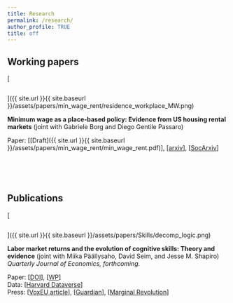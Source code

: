 ```yaml
---
title: Research
permalink: /research/
author_profile: TRUE
title: off
---
```


## Working papers

[<figure style="width: 250px" class="align-left">
  <img src="{{ site.url }}{{ site.baseurl }}/assets/papers/min_wage_rent/residence_workplace_MW.png" alt="">
</figure>]({{ site.url }}{{ site.baseurl }}/assets/papers/min_wage_rent/residence_workplace_MW.png)

**Minimum wage as a place-based policy: Evidence from US housing rental markets**
(joint with Gabriele Borg and Diego Gentile Passaro)

Paper: [[Draft]({{ site.url }}{{ site.baseurl }}/assets/papers/min_wage_rent/min_wage_rent.pdf)], [[arxiv](https://arxiv.org/abs/2208.01791)], [[SocArxiv](https://osf.io/preprints/socarxiv/zj2sm/)]

<!-- How to open in a new tab
[<a href="{{ site.url }}{{ site.baseurl }}/assets/papers/min_wage_rent/min_wage_rent.pdf" target="_blank">Draft</a>] -->

<br>
<br>
<br>

<!-- tryit: https://www.w3schools.com/html/tryit.asp?filename=tryhtml_intro
<table style="width:100%">   
  <tr>
    <td>
      <img src="https://santiagohermo.github.io/assets/papers/min_wage_rent/residence_workplace_MW.png" alt = "" width = "200">
    </td>
    <figure style="width: 200px" class="align-left">
      <img src="{{ site.url }}{{ site.baseurl }}/assets/papers/min_wage_rent/residence_workplace_MW.png" alt="">
    </figure>
    <td>
    <td>
      <b><font size="+1">Minimum Wage as a Place-Based Policy: Evidence from US Housing Rental Markets</font></b>
     with Gabriele Borg and Diego Gentile Passaro.
    <br>
    <br>
    <i>Draft available upon request. Public draft coming soon.</i>
    </td>
  </tr>
</table> -->



## Publications

[<figure style="width: 250px" class="align-left">
  <img src="{{ site.url }}{{ site.baseurl }}/assets/papers/Skills/decomp_logic.png" alt="">
</figure>]({{ site.url }}{{ site.baseurl }}/assets/papers/Skills/decomp_logic.png)

**Labor market returns and the evolution of cognitive skills: Theory and evidence**
(joint with Miika Päällysaho, David Seim, and Jesse M. Shapiro) <br>
*Quarterly Journal of Economics, forthcoming.*

Paper: [[DOI](https://doi.org/10.1093/qje/qjac022)], [[WP](https://scholar.harvard.edu/files/shapiro/files/skills.pdf)] <br>
Data: [[Harvard Dataverse](https://doi.org/10.7910/DVN/KP9RZX)] <br>
Press: [[VoxEU article](https://voxeu.org/article/economic-incentives-and-cognitive-skill)], [[Guardian](https://www.theguardian.com/commentisfree/2021/aug/29/iqs-are-on-the-rise-but-we-dont-need-hard-facts-any-more)], [[Marginal Revolution](https://marginalrevolution.com/marginalrevolution/2022/05/sunday-assorted-links-364.html)] <br>

